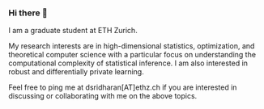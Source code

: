 ### Hi there 👋

I am a graduate student at ETH Zurich. 

My research interests are in high-dimensional statistics, optimization, and theoretical computer science with a particular focus on understanding the computational complexity of statistical inference. I am also interested in robust and differentially private learning.

Feel free to ping me at dsridharan[AT]ethz.ch if you are interested in discussing or collaborating with me on the above topics. 
